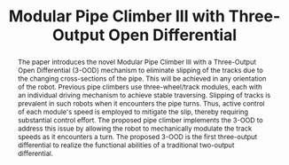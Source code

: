 ---
layout: project-page-new
title: "Modular Pipe Climber III with Three-Output Open Differential"
authors:
  - name: Rama Vadapalli*
    sup: 1
  - name: Saharsh Agarwal
    sup: 1
  - name: Vishnu Kumar
    sup: 1
  - name: Kartik Suryavanshi
    sup: 1
  - name: Nagamanikandan Govindan
    sup: 1
  - name: K. Madhava Krishna
    sup: 1
affiliations:
  - name: Robotics Research Center, KCIS, IIIT Hyderabad
    link: https://robotics.iiit.ac.in
    sup: 1
permalink: publications/2021/Vadapalli_Modular-Pipe-Climber
abstract: "The paper introduces the novel Modular Pipe Climber III with a Three-Output Open Differential (3-OOD) mechanism to eliminate slipping of the tracks due to the changing cross-sections of the pipe. This will be achieved in any orientation of the robot. Previous pipe climbers use three-wheel/track modules, each with an individual driving mechanism to achieve stable traversing. Slipping of tracks is prevalent in such robots when it encounters the pipe turns. Thus, active control of each module's speed is employed to mitigate the slip, thereby requiring substantial control effort. The proposed pipe climber implements the 3-OOD to address this issue by allowing the robot to mechanically modulate the track speeds as it encounters a turn. The proposed 3-OOD is the first three-output differential to realize the functional abilities of a traditional two-output differential."
paper: https://robotics.iiit.ac.in/publications/2021/IROS2021_Rama_Vadapalli_et_al_Pipe_Climber.html
# iframe: https://www.youtube.com/embed/jhjskX4FQwA

---